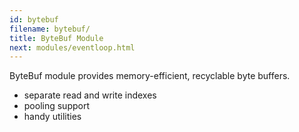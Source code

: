 ```yaml
---
id: bytebuf
filename: bytebuf/
title: ByteBuf Module
next: modules/eventloop.html
---
```


ByteBuf module provides memory-efficient, recyclable byte buffers.

* separate read and write indexes
* pooling support
* handy utilities

